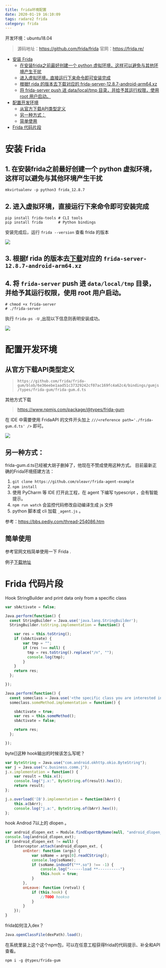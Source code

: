 ```yaml
---
title: frida环境配置
date: 2020-01-19 16:10:09
tags: radare2 frida
category: frida
---
```


开发环境：ubuntu18.04

> 源码地址：https://github.com/frida/frida
> 官网：https://frida.re/
<!-- TOC -->

- [安装 Frida](#%E5%AE%89%E8%A3%85-frida)
    - [在安装frida之前最好创建一个 python 虚拟环境，这样可以避免与其他环境产生干扰](#%E5%9C%A8%E5%AE%89%E8%A3%85frida%E4%B9%8B%E5%89%8D%E6%9C%80%E5%A5%BD%E5%88%9B%E5%BB%BA%E4%B8%80%E4%B8%AA-python-%E8%99%9A%E6%8B%9F%E7%8E%AF%E5%A2%83%E8%BF%99%E6%A0%B7%E5%8F%AF%E4%BB%A5%E9%81%BF%E5%85%8D%E4%B8%8E%E5%85%B6%E4%BB%96%E7%8E%AF%E5%A2%83%E4%BA%A7%E7%94%9F%E5%B9%B2%E6%89%B0)
    - [进入虚拟环境，直接运行下来命令即可安装完成](#%E8%BF%9B%E5%85%A5%E8%99%9A%E6%8B%9F%E7%8E%AF%E5%A2%83%E7%9B%B4%E6%8E%A5%E8%BF%90%E8%A1%8C%E4%B8%8B%E6%9D%A5%E5%91%BD%E4%BB%A4%E5%8D%B3%E5%8F%AF%E5%AE%89%E8%A3%85%E5%AE%8C%E6%88%90)
    - [根据f rida 的版本去下载对应的 frida-server-12.8.7-android-arm64.xz](#%E6%A0%B9%E6%8D%AEf-rida-%E7%9A%84%E7%89%88%E6%9C%AC%E5%8E%BB%E4%B8%8B%E8%BD%BD%E5%AF%B9%E5%BA%94%E7%9A%84-frida-server-1287-android-arm64xz)
    - [将 frida-server push 进 data/local/tmp 目录，并给予其运行权限，使用 root 用户启动。](#%E5%B0%86-frida-server-push-%E8%BF%9B-datalocaltmp-%E7%9B%AE%E5%BD%95%E5%B9%B6%E7%BB%99%E4%BA%88%E5%85%B6%E8%BF%90%E8%A1%8C%E6%9D%83%E9%99%90%E4%BD%BF%E7%94%A8-root-%E7%94%A8%E6%88%B7%E5%90%AF%E5%8A%A8)
- [配置开发环境](#%E9%85%8D%E7%BD%AE%E5%BC%80%E5%8F%91%E7%8E%AF%E5%A2%83)
    - [从官方下载API类型定义](#%E4%BB%8E%E5%AE%98%E6%96%B9%E4%B8%8B%E8%BD%BDapi%E7%B1%BB%E5%9E%8B%E5%AE%9A%E4%B9%89)
    - [另一种方式：](#%E5%8F%A6%E4%B8%80%E7%A7%8D%E6%96%B9%E5%BC%8F)
    - [简单使用](#%E7%AE%80%E5%8D%95%E4%BD%BF%E7%94%A8)
- [Frida 代码片段](#frida-%E4%BB%A3%E7%A0%81%E7%89%87%E6%AE%B5)

<!-- /TOC -->

# 安装 Frida
## 1. 在安装frida之前最好创建一个 python 虚拟环境，这样可以避免与其他环境产生干扰
```
mkvirtualenv -p python3 frida_12.8.7
```

## 2. 进入虚拟环境，直接运行下来命令即可安装完成
```
pip install frida-tools # CLI tools
pip install frida       # Python bindings

```
安装完成后，运行 `frida --version` 查看 frida 的版本

![](frida环境配置/2020-01-19-16-20-36.png)

## 3. 根据f rida 的版本去[下载](https://github.com/frida/frida/releases)对应的 `frida-server-12.8.7-android-arm64.xz` 
## 4. 将 `frida-server` push 进 `data/local/tmp` 目录，并给予其运行权限，使用 root 用户启动。
```
# chmod +x frida-server
# ./frida-server
```
执行 `frida-ps -U` ,出现以下信息则表明安装成功。

![](frida环境配置/2020-01-19-16-31-30.png)

# 配置开发环境
## 从官方下载API类型定义
> `https://github.com/frida/frida-gum/blob/6e36eebe1aad51c37329242cf07ac169fc4a62c4/bindings/gumjs/types/frida-gum/frida-gum.d.ts`

其他方式下载
> https://www.npmjs.com/package/@types/frida-gum

在 IDE 中需要使用 FridaAPI 的文件开头加上
`///<reference path='./frida-gum.d.ts' />`
即可。

![](frida环境配置/2020-01-19-16-50-57.png)

## 另一种方式：
frida-gum.d.ts已经被大胡子删掉了，他现在不赞成使用这种方式。
目前最新正确的Frida环境搭建方法：
1. `git clone https://github.com/oleavr/frida-agent-example`
2. `npm install`
3. 使用 PyCharm 等 IDE 打开此工程，在 agent 下编写 typescript ，会有智能提示。
4. `npm run watch` 会监控代码修改自动编译生成 js 文件
5. python 脚本或 cli 加载 `_agent.js` 。


参考：https://bbs.pediy.com/thread-254086.htm

## 简单使用
参考官网文档简单使用一下 Frida .

例子[下载地址](https://github.com/ctfs/write-ups-2015/tree/master/seccon-quals-ctf-2015/binary/reverse-engineering-android-apk-1)

# Frida 代码片段

Hook StringBuilder and print data only from a specific class
```javascript
var sbActivate = false;

Java.perform(function() {
  const StringBuilder = Java.use('java.lang.StringBuilder');
  StringBuilder.toString.implementation = function() {

    var res = this.toString();
    if (sbActivate) {
        var tmp = "";
        if (res !== null) {
          tmp = res.toString().replace("/n", "");
          console.log(tmp);
        }
    }
    return res;
  };

});

Java.perform(function() {
  const someclass = Java.use('<the specific class you are interested in>');
  someclass.someMethod.implementation = function() {

    sbActivate = true;
    var res = this.someMethod();
    sbActivate = false;

    return res;
  };

});
```

byte[]这种 hook输出的时候该怎么写呢？
```javascript
var ByteString = Java.use("com.android.okhttp.okio.ByteString");
var j = Java.use("c.business.comm.j");
j.x.implementation = function() {
    var result = this.x();
    console.log("j.x:", ByteString.of(result).hex());
    return result;
};

j.a.overload('[B').implementation = function(bArr) {
    this.a(bArr);
    console.log("j.a:", ByteString.of(bArr).hex());
};
```

hook Androd 7以上的 dlopen 。
```javascript
var android_dlopen_ext = Module.findExportByName(null, "android_dlopen_ext");
console.log(android_dlopen_ext);
if (android_dlopen_ext != null) {
    Interceptor.attach(android_dlopen_ext, {
        onEnter: function (args) {
            var soName = args[0].readCString();
            console.log(soName);
            if (soName.indexOf("**.so") !== -1) {
                console.log("------load **----------")
                this.hook = true;
            }
        },
        onLeave: function (retval) {
            if (this.hook) {
                //TODO hookso
            }
        }
    });
}
```

frida如何注入dex？
```javascript
Java.openClassFile(dexPath).load();
```

在系统里装上这个这个npm包，可以在任意工程获得frida的代码提示、补全和API查看。
```
npm i -g @types/frida-gum
```